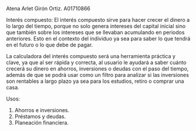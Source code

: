Atena Arlet Girón Ortiz. A01710866

Interés compuesto:
El interés compuesto sirve para hacer crecer el dinero a lo largo del tiempo, porque no solo genera intereses del capital inicial sino que  también sobre los intereses que se llevaban acumulando en periodos anteriores. Esto en el contexto del individuo ya sea para saber lo que tendrá en el futuro o lo que debe de pagar.

La calculadora del interés compuesto será una herramienta práctica y clave, ya que al ser rápida y  correcta, al usuario le ayudará a saber cuánto crecerá su dinero en ahorros, inversiones o deudas con el paso del tiempo, además de que se podrá usar como un filtro para analizar si las inversiones son rentables a largo plazo ya sea para los estudios, retiro o comprar una casa.

Usos:
1. Ahorros e inversiones.
2. Préstamos y deudas.
3. Planeación financiera.



